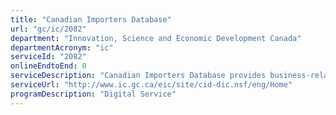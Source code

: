 ```yaml
---
title: "Canadian Importers Database"
url: "gc/ic/2082"
department: "Innovation, Science and Economic Development Canada"
departmentAcronym: "ic"
serviceId: "2082"
onlineEndtoEnd: 0
serviceDescription: "Canadian Importers Database provides business-related importer data that is otherwise unavailable elsewhere online. Clients receive tailored insights reports based on companies importing goods into Canada."
serviceUrl: "http://www.ic.gc.ca/eic/site/cid-dic.nsf/eng/Home"
programDescription: "Digital Service"
---
```

